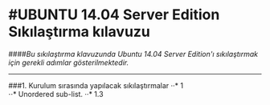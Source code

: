 #UBUNTU 14.04 Server Edition Sıkılaştırma kılavuzu
===================================================
####*Bu sıkılaştırma klavuzunda Ubuntu 14.04 Server Edition'ı sıkılaştırmak için gerekli adımlar gösterilmektedir.*
___________________________________________________________________________________________________________________

###1. Kurulum sırasında yapılacak sıkılaştırmalar
··* 1        
⋅⋅* Unordered sub-list. 
··* 1.3 
